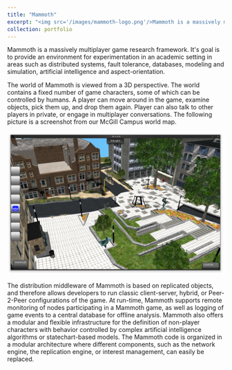 ```yaml
---
title: "Mammoth"
excerpt: "<img src='/images/mammoth-logo.png'/>Mammoth is a massively multiplayer game research framework. The goal of Mammoth is to provide an environment for experimentation in areas such as distributed systems, fault tolerance, databases, modeling and simulation, artificial intelligence and aspect-orientation. Our industrial partners are Quazal, Electronic Arts Montreal, and EJ-Technologies."
collection: portfolio
---
```


Mammoth is a massively multiplayer game research framework. It's goal is to provide an environment for experimentation in an academic setting in areas such as distributed systems, fault tolerance, databases, modeling and simulation, artificial intelligence and aspect-orientation.

The world of Mammoth is viewed from a 3D perspective. The world contains a fixed number of game characters, some of which can be controlled by humans. A player can move around in the game, examine objects, pick them up, and drop them again. Player can also talk to other players in private, or engage in multiplayer conversations. The following picture is a screenshot from our McGill Campus world map.

<img src="/images/mammoth-screenshot.jpg"><br>

The distribution middleware of Mammoth is based on replicated objects, and therefore allows developers to run classic client-server, hybrid, or Peer-2-Peer configurations of the game. At run-time, Mammoth supports remote monitoring of nodes participating in a Mammoth game, as well as logging of game events to a central database for offline analysis. Mammoth also offers a modular and flexible infrastructure for the definition of non-player characters with behavior controlled by complex artificial intelligence algorithms or statechart-based models. The Mammoth code is organized in a modular architecture where different components, such as the network engine, the replication engine, or interest management, can easily be replaced.
